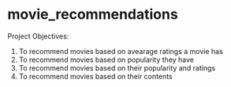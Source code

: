 # movie_recommendations

Project Objectives:
1. To recommend movies based on avearage ratings a movie has
2. To recommend movies based on popularity they have
3. To recommend movies based on their popularity and ratings
3. To recommend movies based on their contents
